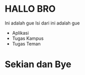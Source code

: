 # HALLO BRO
Ini adalah gue
Isi dari ini adalah gue
* Aplikasi
* Tugas Kampus
* Tugas Teman

# Sekian dan Bye